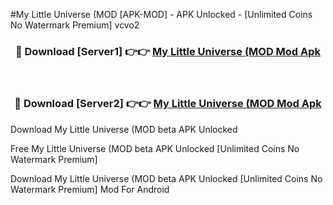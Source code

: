 #My Little Universe (MOD [APK-MOD] - APK Unlocked - [Unlimited Coins No Watermark Premium] vcvo2



<div align="center">

<h3>🔴 Download [Server1] 👉👉 <a href="https://momento.my/?title=My_Little_Universe_(MOD">My Little Universe (MOD Mod Apk</a></h3><br>

<h3>🔴 Download [Server2] 👉👉 <a href="https://momento.my/?title=My_Little_Universe_(MOD">My Little Universe (MOD Mod Apk</a></h3>
</div>



Download My Little Universe (MOD beta APK Unlocked

Free My Little Universe (MOD beta APK Unlocked [Unlimited Coins No Watermark Premium]

Download My Little Universe (MOD beta APK Unlocked [Unlimited Coins No Watermark Premium] Mod For Android

